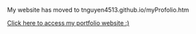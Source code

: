 <p>My website has moved to tnguyen4513.github.io/myProfolio.htm </p>
<a href="https://tnguyen4513.github.io/myProfolio.htm">Click here to access my portfolio website :) </a>
